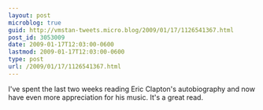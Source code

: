 ```yaml
---
layout: post
microblog: true
guid: http://vmstan-tweets.micro.blog/2009/01/17/1126541367.html
post_id: 3053009
date: 2009-01-17T12:03:00-0600
lastmod: 2009-01-17T12:03:00-0600
type: post
url: /2009/01/17/1126541367.html
---
```

I've spent the last two weeks reading Eric Clapton's autobiography and now have even more appreciation for his music. It's a great read.
